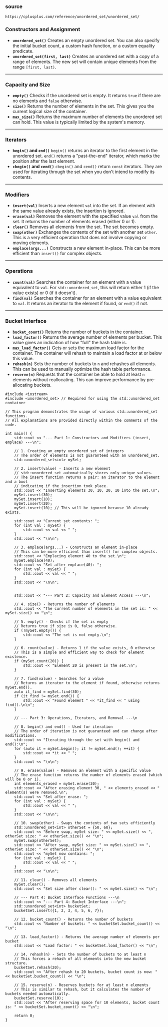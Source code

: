 ### source

```
https://cplusplus.com/reference/unordered_set/unordered_set/
```

### Constructors and Assignment
* **`unordered_set()`**
    Creates an empty unordered set. You can also specify the initial bucket count, a custom hash function, or a custom equality predicate.
* **`unordered_set(first, last)`**
    Creates an unordered set with a copy of a range of elements. The new set will contain unique elements from the range `[first, last)`.

***

### Capacity and Size
* **`empty()`**
    Checks if the unordered set is empty. It returns `true` if there are no elements and `false` otherwise.
* **`size()`**
    Returns the number of elements in the set. This gives you the current logical size of the container.
* **`max_size()`**
    Returns the maximum number of elements the unordered set can hold. This value is typically limited by the system's memory.

***

### Iterators
* **`begin()` and `end()`**
    `begin()` returns an iterator to the first element in the unordered set. `end()` returns a "past-the-end" iterator, which marks the position after the last element.
* **`cbegin()` and `cend()`**
    `cbegin()` and `cend()` return `const` iterators. They are used for iterating through the set when you don't intend to modify its contents.

***

### Modifiers
* **`insert(val)`**
    Inserts a new element `val` into the set. If an element with the same value already exists, the insertion is ignored.
* **`erase(val)`**
    Removes the element with the specified value `val` from the set. It returns the number of elements erased (either 0 or 1).
* **`clear()`**
    Removes all elements from the set. The set becomes empty.
* **`swap(other)`**
    Exchanges the contents of the set with another set `other`. This is a very efficient operation that does not involve copying or moving elements.
* **`emplace(args...)`**
    Constructs a new element in-place. This can be more efficient than `insert()` for complex objects.

***

### Operations
* **`count(val)`**
    Searches the container for an element with a value equivalent to `val`. For `std::unordered_set`, this will return either 1 (if the value exists) or 0 (if it doesn't).
* **`find(val)`**
    Searches the container for an element with a value equivalent to `val`. It returns an iterator to the element if found, or `end()` if not.

***

### Bucket Interface
* **`bucket_count()`**
    Returns the number of buckets in the container.
* **`load_factor()`**
    Returns the average number of elements per bucket. This value gives an indication of how "full" the hash table is.
* **`max_load_factor()`**
    Gets or sets the maximum load factor for the container. The container will rehash to maintain a load factor at or below this value.
* **`rehash(n)`**
    Sets the number of buckets to `n` and rehashes all elements. This can be used to manually optimize the hash table performance.
* **`reserve(n)`**
    Requests that the container be able to hold at least `n` elements without reallocating. This can improve performance by pre-allocating buckets.



```
#include <iostream>
#include <unordered_set> // Required for using the std::unordered_set container

// This program demonstrates the usage of various std::unordered_set functions.
// All explanations are provided directly within the comments of the code.

int main() {
    std::cout << "--- Part 1: Constructors and Modifiers (insert, emplace) ---\n";

    // 1. Creating an empty unordered_set of integers
    // The order of elements is not guaranteed with an unordered_set.
    std::unordered_set<int> mySet;

    // 2. insert(value) - Inserts a new element
    // std::unordered_set automatically stores only unique values.
    // The insert function returns a pair: an iterator to the element and a bool
    // indicating if the insertion took place.
    std::cout << "Inserting elements 30, 10, 20, 10 into the set.\n";
    mySet.insert(30);
    mySet.insert(10);
    mySet.insert(20);
    mySet.insert(10); // This will be ignored because 10 already exists.

    std::cout << "Current set contents: ";
    for (int val : mySet) {
        std::cout << val << " ";
    }
    std::cout << "\n\n";

    // 3. emplace(args...) - Constructs an element in-place
    // This can be more efficient than insert() for complex objects.
    std::cout << "Emplacing element 40 to the set.\n";
    mySet.emplace(40);
    std::cout << "Set after emplace(40): ";
    for (int val : mySet) {
        std::cout << val << " ";
    }
    std::cout << "\n\n";


    std::cout << "--- Part 2: Capacity and Element Access ---\n";
    
    // 4. size() - Returns the number of elements
    std::cout << "The current number of elements in the set is: " << mySet.size() << "\n";

    // 5. empty() - Checks if the set is empty
    // Returns true if size is 0, false otherwise.
    if (!mySet.empty()) {
        std::cout << "The set is not empty.\n";
    }

    // 6. count(value) - Returns 1 if the value exists, 0 otherwise
    // This is a simple and efficient way to check for element existence.
    if (mySet.count(20)) {
        std::cout << "Element 20 is present in the set.\n";
    }

    // 7. find(value) - Searches for a value
    // Returns an iterator to the element if found, otherwise returns mySet.end().
    auto it_find = mySet.find(30);
    if (it_find != mySet.end()) {
        std::cout << "Found element " << *it_find << " using find().\n\n";
    }

    // --- Part 3: Operations, Iterators, and Removal ---\n

    // 8. begin() and end() - Used for iteration
    // The order of iteration is not guaranteed and can change after modifications.
    std::cout << "Iterating through the set with begin() and end():\n";
    for (auto it = mySet.begin(); it != mySet.end(); ++it) {
        std::cout << *it << " ";
    }
    std::cout << "\n\n";

    // 9. erase(value) - Removes an element with a specific value
    // The erase function returns the number of elements erased (which will be 0 or 1).
    int elements_erased = mySet.erase(30);
    std::cout << "After erasing element 30, " << elements_erased << " element(s) were removed.\n";
    std::cout << "Set after erase: ";
    for (int val : mySet) {
        std::cout << val << " ";
    }
    std::cout << "\n\n";

    // 10. swap(other) - Swaps the contents of two sets efficiently
    std::unordered_set<int> otherSet = {50, 60};
    std::cout << "Before swap, mySet size: " << mySet.size() << ", otherSet size: " << otherSet.size() << "\n";
    mySet.swap(otherSet);
    std::cout << "After swap, mySet size: " << mySet.size() << ", otherSet size: " << otherSet.size() << "\n";
    std::cout << "mySet now contains: ";
    for (int val : mySet) {
        std::cout << val << " ";
    }
    std::cout << "\n\n";

    // 11. clear() - Removes all elements
    mySet.clear();
    std::cout << "Set size after clear(): " << mySet.size() << "\n";

    // --- Part 4: Bucket Interface Functions ---\n
    std::cout << "--- Part 4: Bucket Interface ---\n";
    std::unordered_set<int> bucketSet;
    bucketSet.insert({1, 2, 3, 4, 5, 6, 7});

    // 12. bucket_count() - Returns the number of buckets
    std::cout << "Number of buckets: " << bucketSet.bucket_count() << "\n";

    // 13. load_factor() - Returns the average number of elements per bucket
    std::cout << "Load factor: " << bucketSet.load_factor() << "\n";

    // 14. rehash(n) - Sets the number of buckets to at least n
    // This forces a rehash of all elements into the new bucket structure.
    bucketSet.rehash(20);
    std::cout << "After rehash to 20 buckets, bucket count is now: " << bucketSet.bucket_count() << "\n";

    // 15. reserve(n) - Reserves buckets for at least n elements
    // This is similar to rehash, but it calculates the number of buckets needed automatically.
    bucketSet.reserve(10);
    std::cout << "After reserving space for 10 elements, bucket count is: " << bucketSet.bucket_count() << "\n";

    return 0;
}


```